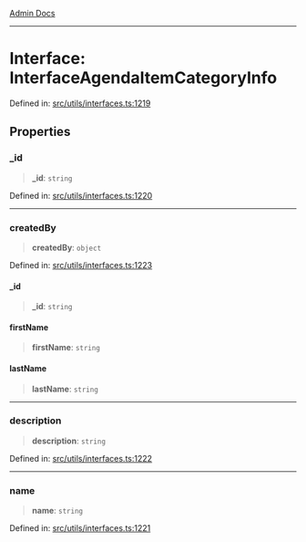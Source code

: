 [Admin Docs](/)

***

# Interface: InterfaceAgendaItemCategoryInfo

Defined in: [src/utils/interfaces.ts:1219](https://github.com/PalisadoesFoundation/talawa-admin/blob/main/src/utils/interfaces.ts#L1219)

## Properties

### \_id

> **\_id**: `string`

Defined in: [src/utils/interfaces.ts:1220](https://github.com/PalisadoesFoundation/talawa-admin/blob/main/src/utils/interfaces.ts#L1220)

***

### createdBy

> **createdBy**: `object`

Defined in: [src/utils/interfaces.ts:1223](https://github.com/PalisadoesFoundation/talawa-admin/blob/main/src/utils/interfaces.ts#L1223)

#### \_id

> **\_id**: `string`

#### firstName

> **firstName**: `string`

#### lastName

> **lastName**: `string`

***

### description

> **description**: `string`

Defined in: [src/utils/interfaces.ts:1222](https://github.com/PalisadoesFoundation/talawa-admin/blob/main/src/utils/interfaces.ts#L1222)

***

### name

> **name**: `string`

Defined in: [src/utils/interfaces.ts:1221](https://github.com/PalisadoesFoundation/talawa-admin/blob/main/src/utils/interfaces.ts#L1221)

